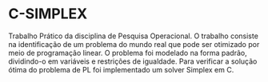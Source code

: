 # C-SIMPLEX

Trabalho Prático da disciplina de Pesquisa Operacional. O trabalho consiste na identificação de um problema do mundo real que pode ser otimizado por meio de programação linear. O problema foi modelado na forma padrão, dividindo-o em variáveis e restrições de igualdade. Para verificar a solução ótima do problema de PL foi implementado um solver Simplex em C.
